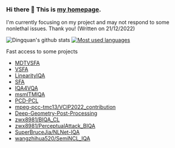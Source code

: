 ### Hi there 👋 This is [my homepage](https://lidq92.github.io).

I'm currently focusing on my project and may not respond to some nonlethal issues. Thank you! (Written on 21/12/2022)

<!--
**lidq92/lidq92** is a ✨ _special_ ✨ repository because its `README.md` (this file) appears on your GitHub profile.

Here are some ideas to get you started:

- 🔭 I’m currently working on ...
- 🌱 I’m currently learning ...
- 👯 I’m looking to collaborate on ...
- 🤔 I’m looking for help with ...
- 💬 Ask me about ...
- 📫 How to reach me: ...
- 😄 Pronouns: ...
- ⚡ Fun fact: ...
-->

![Dingquan's github stats](https://github-readme-stats.vercel.app/api?username=lidq92&bg_color=30,e96443,904e95&title_color=fff&text_color=fff&icon_color=fff&show_icons=true&count_private=true)
[![Most used languages](https://github-readme-stats.vercel.app/api/top-langs/?username=lidq92&layout=compact)](https://github.com/anuraghazra/github-readme-stats)

Fast access to some projects
- [MDTVSFA](https://github.com/lidq92/MDTVSFA)
- [VSFA](https://github.com/lidq92/VSFA)
- [LinearityIQA](https://github.com/lidq92/LinearityIQA)
- [SFA](https://github.com/lidq92/SFA)
- [IQA4VQA](https://github.com/lidq92/IQA4VQA)
- [msmlTMIQA](https://github.com/lidq92/msmlTMIQA)
- [PCD-PCL](https://github.com/lidq92/PCD-PCL)
- [mpeg-pcc-tmc13/VCIP2022_contribution](https://github.com/lidq92/mpeg-pcc-tmc13/tree/VCIP2022)
- [Deep-Geometry-Post-Processing](https://github.com/lidq92/Deep-Geometry-Post-Processing)
- [zwx8981/BIQA_CL](https://github.com/zwx8981/BIQA_CL)
- [zwx8981/PerceptualAttack_BIQA](https://github.com/zwx8981/PerceptualAttack_BIQA)
- [SuperBruceJia/NLNet-IQA](https://github.com/SuperBruceJia/NLNet-IQA)
- [wangzhihua520/SemiNCL_IQA](https://github.com/wangzhihua520/SemiNCL_IQA)

